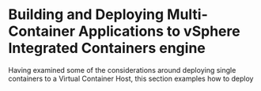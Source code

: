 # Building and Deploying Multi-Container Applications to vSphere Integrated Containers engine #

Having examined some of the considerations around deploying single containers to a Virtual Container Host, this section examples how to deploy 
